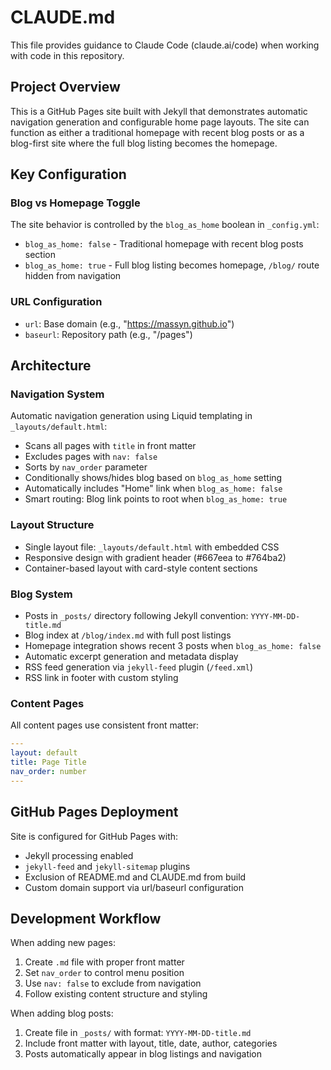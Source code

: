 # CLAUDE.md

This file provides guidance to Claude Code (claude.ai/code) when working with code in this repository.

## Project Overview

This is a GitHub Pages site built with Jekyll that demonstrates automatic navigation generation and configurable home page layouts. The site can function as either a traditional homepage with recent blog posts or as a blog-first site where the full blog listing becomes the homepage.

## Key Configuration

### Blog vs Homepage Toggle
The site behavior is controlled by the `blog_as_home` boolean in `_config.yml`:
- `blog_as_home: false` - Traditional homepage with recent blog posts section
- `blog_as_home: true` - Full blog listing becomes homepage, `/blog/` route hidden from navigation

### URL Configuration
- `url`: Base domain (e.g., "https://massyn.github.io")
- `baseurl`: Repository path (e.g., "/pages")

## Architecture

### Navigation System
Automatic navigation generation using Liquid templating in `_layouts/default.html`:
- Scans all pages with `title` in front matter
- Excludes pages with `nav: false`
- Sorts by `nav_order` parameter
- Conditionally shows/hides blog based on `blog_as_home` setting
- Automatically includes "Home" link when `blog_as_home: false`
- Smart routing: Blog link points to root when `blog_as_home: true`

### Layout Structure
- Single layout file: `_layouts/default.html` with embedded CSS
- Responsive design with gradient header (#667eea to #764ba2)
- Container-based layout with card-style content sections

### Blog System
- Posts in `_posts/` directory following Jekyll convention: `YYYY-MM-DD-title.md`
- Blog index at `/blog/index.md` with full post listings
- Homepage integration shows recent 3 posts when `blog_as_home: false`
- Automatic excerpt generation and metadata display
- RSS feed generation via `jekyll-feed` plugin (`/feed.xml`)
- RSS link in footer with custom styling

### Content Pages
All content pages use consistent front matter:
```yaml
---
layout: default
title: Page Title
nav_order: number
---
```

## GitHub Pages Deployment

Site is configured for GitHub Pages with:
- Jekyll processing enabled
- `jekyll-feed` and `jekyll-sitemap` plugins
- Exclusion of README.md and CLAUDE.md from build
- Custom domain support via url/baseurl configuration

## Development Workflow

When adding new pages:
1. Create `.md` file with proper front matter
2. Set `nav_order` to control menu position
3. Use `nav: false` to exclude from navigation
4. Follow existing content structure and styling

When adding blog posts:
1. Create file in `_posts/` with format: `YYYY-MM-DD-title.md`
2. Include front matter with layout, title, date, author, categories
3. Posts automatically appear in blog listings and navigation
